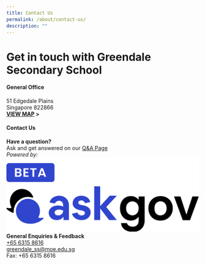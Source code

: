 ```yaml
---
title: Contact Us
permalink: /about/contact-us/
description: ""
---
```

# **Get in touch with Greendale Secondary School**

#### General Office
51 Edgedale Plains
<br> Singapore 822866
<br> **[VIEW MAP](https://maps.google.com/maps?q=51+Edgedale+Plains+Singapore+828866+) &gt;**

#### Contact Us
**Have a question?**
<br>Ask and get answered on our [Q&amp;A Page](https://staging.ask.gov.sg/gdlss)
<br>*Powered by:*
<br> <img src="/images/logo-askgov.png">
<br>**General Enquiries &amp; Feedback**
<br> [+65 6315 8616](tel:+6563158616)
<br> [greendale_ss@moe.edu.sg](mailto:greendale_ss@moe.edu.sg)
<br> Fax: +65 6315 8616